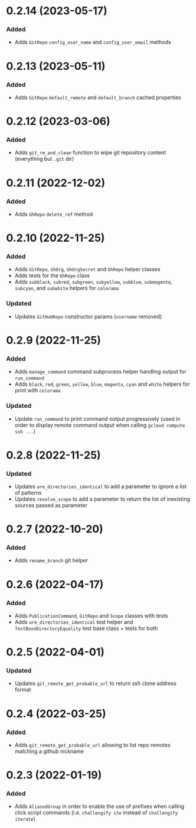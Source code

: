 
# 0.2.14 (2023-05-17)

### Added

- Adds `GitRepo` `config_user_name` and `config_user_email` methods

# 0.2.13 (2023-05-11)

### Added

- Adds `GitRepo` `default_remote` and `default_branch` cached properties

# 0.2.12 (2023-03-06)

### Added

- Adds `git_rm_and_clean` function to wipe git repository content (everything but `.git` dir)

# 0.2.11 (2022-12-02)

### Added

- Adds `GhRepo` `delete_ref` method

# 0.2.10 (2022-11-25)

### Added

- Adds `GitRepo`, `GhOrg`, `GhOrgSecret` and `GhRepo` helper classes
- Adds tests for the `GhRepo` class
- Adds `subblack`, `subred`, `subgreen`, `subyellow`, `subblue`, `submagenta`, `subcyan`, and `subwhite` helpers for `colorama`

### Updated

- Updates `GitHubRepo` constructor params (`username` removed)

# 0.2.9 (2022-11-25)

### Added

- Adds `manage_command` command subprocess helper handling output for `run_command`
- Adds `black`, `red`, `green`, `yellow`, `blue`, `magenta`, `cyan` and `white` helpers for print with `colorama`

### Updated

- Update `run_command` to print command output progressively (used in order to display remote command output when calling `gcloud compute ssh ...`)

# 0.2.8 (2022-11-25)

### Updated

- Updates `are_directories_identical` to add a parameter to ignore a list of patterns
- Updates `resolve_scope` to add a parameter to return the list of inexisting sources passed as parameter

# 0.2.7 (2022-10-20)

### Added

- Adds `rename_branch` git helper

# 0.2.6 (2022-04-17)

### Added

- Adds `PublicationCommand`, `GitRepo` and `Scope` classes with tests
- Adds `are_directories_identical` test helper and `TestBaseDirectoryEquality` test base class + tests for both

# 0.2.5 (2022-04-01)

### Updated

- Updates `git_remote_get_probable_url` to return ssh clone address format

# 0.2.4 (2022-03-25)

### Added

- Adds `git_remote_get_probable_url` allowing to list repo remotes matching a github nickname

# 0.2.3 (2022-01-19)

### Added

- Adds `AliasedGroup` in order to enable the use of prefixes when calling click script commands (i.e. `challengify ite` instead of `challengify iterate`)
